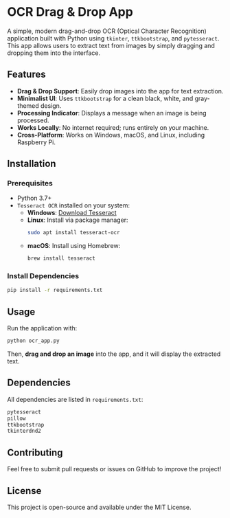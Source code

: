 # OCR Drag & Drop App

A simple, modern drag-and-drop OCR (Optical Character Recognition) application built with Python using `tkinter`, `ttkbootstrap`, and `pytesseract`. This app allows users to extract text from images by simply dragging and dropping them into the interface.

## Features
- **Drag & Drop Support**: Easily drop images into the app for text extraction.
- **Minimalist UI**: Uses `ttkbootstrap` for a clean black, white, and gray-themed design.
- **Processing Indicator**: Displays a message when an image is being processed.
- **Works Locally**: No internet required; runs entirely on your machine.
- **Cross-Platform**: Works on Windows, macOS, and Linux, including Raspberry Pi.

## Installation

### Prerequisites
- Python 3.7+
- `Tesseract OCR` installed on your system:
  - **Windows**: [Download Tesseract](https://github.com/UB-Mannheim/tesseract/wiki)
  - **Linux**: Install via package manager:
    ```bash
    sudo apt install tesseract-ocr
    ```
  - **macOS**: Install using Homebrew:
    ```bash
    brew install tesseract
    ```

### Install Dependencies
```bash
pip install -r requirements.txt
```

## Usage
Run the application with:
```bash
python ocr_app.py
```
Then, **drag and drop an image** into the app, and it will display the extracted text.

## Dependencies
All dependencies are listed in `requirements.txt`:
```txt
pytesseract
pillow
ttkbootstrap
tkinterdnd2
```

## Contributing
Feel free to submit pull requests or issues on GitHub to improve the project!

## License
This project is open-source and available under the MIT License.


